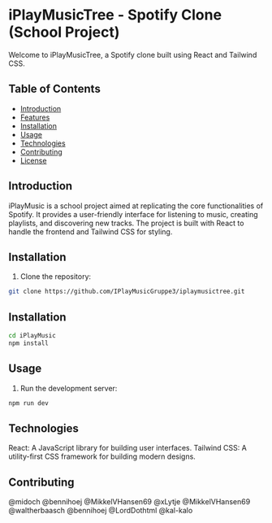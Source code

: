 # iPlayMusicTree - Spotify Clone (School Project)

Welcome to iPlayMusicTree, a Spotify clone built using React and Tailwind CSS.

## Table of Contents

- [Introduction](#introduction)
- [Features](#features)
- [Installation](#installation)
- [Usage](#usage)
- [Technologies](#technologies)
- [Contributing](#contributing)
- [License](#license)

## Introduction

iPlayMusic is a school project aimed at replicating the core functionalities of Spotify. It provides a user-friendly interface for listening to music, creating playlists, and discovering new tracks. The project is built with React to handle the frontend and Tailwind CSS for styling.

## Installation

1. Clone the repository:

```bash
git clone https://github.com/IPlayMusicGruppe3/iplaymusictree.git
```

## Installation

```bash
cd iPlayMusic
npm install
```

## Usage

1. Run the development server:

```bash
npm run dev
```

## Technologies

React: A JavaScript library for building user interfaces.
Tailwind CSS: A utility-first CSS framework for building modern designs.

## Contributing

@midoch
@bennihoej
@MikkelVHansen69
@xLytje
@MikkelVHansen69
@waltherbaasch
@bennihoej
@LordDothtml
@kal-kalo
